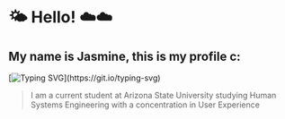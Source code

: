 # 🌤️ Hello! ☁️☁️
## My name is Jasmine, this is my profile c:
[![Typing SVG](https://readme-typing-svg.demolab.com?font=Noto+Sans&weight=500&size=45&pause=1000&color=F7ED74&width=435&lines=Hello+!+C%3A;welcome+to+my+page+!)](https://git.io/typing-svg)
> I am a current student at Arizona State University studying Human Systems Engineering with a concentration in User Experience

 <!--
**jndupree/jndupree** is a ✨ _special_ ✨ repository because its `README.md` (this file) appears on your GitHub profile.

Here are some ideas to get you started:

- 🔭 I’m currently working on ...
- 🌱 I’m currently learning ...
- 👯 I’m looking to collaborate on ...
- 🤔 I’m looking for help with ...
- 💬 Ask me about ...
- 📫 How to reach me: ...
- 😄 Pronouns: ...
- ⚡ Fun fact: ...
-->

